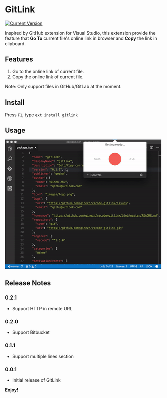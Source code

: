 # GitLink

[![Current Version](http://vsmarketplacebadge.apphb.com/version/qezhu.gitlink.svg)](http://marketplace.visualstudio.com/items?itemName=qezhu.gitlink)

Inspired by GitHub extension for Visual Studio, this extension provide the feature that **Go To** current file's online link in browser and **Copy** the link in clipboard.

## Features

1. Go to the online link of current file.
2. Copy the online link of current file.

Note: Only support files in GitHub/GitLab at the moment.

## Install
Press `F1`, type `ext install gitlink`

## Usage

![How to use it](images/how_to_use_it.gif)

## Release Notes

### 0.2.1

* Support HTTP in remote URL

### 0.2.0

* Support Bitbucket

### 0.1.1

* Support multiple lines section

### 0.0.1

* Initial release of GitLink

**Enjoy!**
